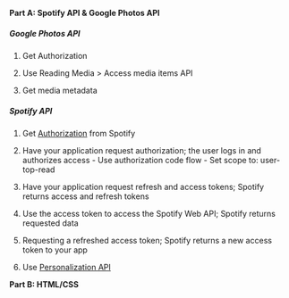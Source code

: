 **Part A: Spotify API & Google Photos API**

##### Google Photos API
1. Get Authorization 

2. Use Reading Media > Access media items API
  1. Get media metadata

##### Spotify API
1. Get [Authorization](https://developer.spotify.com/documentation/general/guides/authorization-guide/#list-of-scopes) from Spotify 
  1. Have your application request authorization; the user logs in and authorizes access
    - Use authorization code flow
    - Set scope to: user-top-read
  2. Have your application request refresh and access tokens; Spotify returns access and refresh tokens
  3. Use the access token to access the Spotify Web API; Spotify returns requested data
  4. Requesting a refreshed access token; Spotify returns a new access token to your app
  
 2. Use [Personalization API](https://developer.spotify.com/documentation/web-api/reference-beta/#category-personalization)

**Part B: HTML/CSS**
